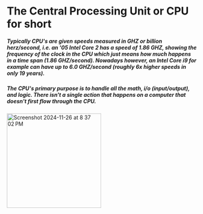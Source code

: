 # The Central Processing Unit or CPU for short
##### Typically CPU's are given speeds measured in GHZ or billion herz/second, i.e. an '05 Intel Core 2 has a speed of 1.86 GHZ, showing the frequency of the clock in the CPU which just means how much *happens* in a time span (1.86 GHZ/second). Nowadays however, an Intel Core i9 for example can have up to 6.0 GHZ/second (roughly **6x** higher speeds in only 19 years).

##### The CPU's primary purpose is to handle all the math, i/o (input/output), and logic. There isn't a *single* action that happens on a computer that doesn't first flow through the CPU.

<img width="250" alt="Screenshot 2024-11-26 at 8 37 02 PM" src="https://github.com/user-attachments/assets/36a56827-7263-40a2-9def-82ffba8ef440">

